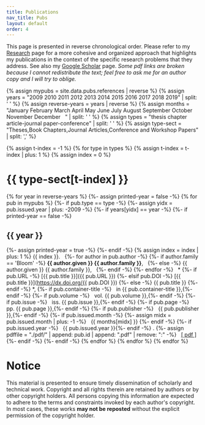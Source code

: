 ```yaml
---
title: Publications
nav_title: Pubs
layout: default
order: 4
---
```


This page is presented in reverse chronological order. 
Please refer to my [Research](./research.html) page for a more
cohesive and organized approach that highlights my publications in the context
of the specific research problems that they address.
See also my 
[Google Scholar](https://scholar.google.com/citations?user=8ZBnSl4AAAAJ)
page.
*Some pdf links are broken because I cannot redistribute the text; feel free
to ask me for an author copy and I will try to oblige.*



{% assign mypubs = site.data.pubs.references | reverse %}
{% assign years = "2009 2010 2011 2012 2013 2014 2015 2016 2017 2018 2019" | split: ' ' %}
{% assign reverse-years = years | reverse %}
{% assign months = "January February March April May June July August September October November December &nbsp; " | split: ' ' %}
{% assign types = "thesis chapter article-journal paper-conference" | split: ' ' %}
{% assign type-sect = "Theses,Book Chapters,Journal Articles,Conference and Workshop Papers" | split: ',' %}

{% assign t-index = -1 %}
{% for type in types %}
{% assign t-index = t-index | plus: 1 %}
{% assign index = 0 %}
# {{ type-sect[t-index] }}
{% for year in reverse-years %}
{%- assign printed-year = false -%}
{% for pub in mypubs %}
{%- if pub.type == type -%}
{%- assign yidx = pub.issued.year | plus: -2009 -%}
{%- if years[yidx] == year -%}
{%- if printed-year == false -%}
## {{ year }}
{%- assign printed-year = true -%}
{%- endif -%}
{% assign index = index | plus: 1 %}
{{ index }}. &nbsp; 
{%- for author in pub.author -%}
{%- if author.family == 'Bloom' -%}
**{{ author.given }} {{ author.family }}**, &nbsp;
{%- else -%}
{{ author.given }} {{ author.family }}, &nbsp;
{%- endif -%}
{%- endfor -%}
&nbsp; *
{%- if pub.URL -%} [{{ pub.title }}]({{ pub.URL }})
{%- elsif pub.DOI -%} [{{ pub.title }}](https://dx.doi.org/{{ pub.DOI }})
{%- else -%} {{ pub.title }}
{%- endif -%}
*,
{%- if pub.container-title -%} &nbsp; in {{ pub.container-title }},{%- endif -%}
{%- if pub.volume -%} &nbsp; vol. {{ pub.volume }},{%- endif -%}
{%- if pub.issue -%} &nbsp; iss. {{ pub.issue }},{%- endif -%}
{%- if pub.page -%} &nbsp; pp. {{ pub.page }},{%- endif -%}
{%- if pub.publisher -%} &nbsp; {{ pub.publisher }},{%- endif -%}
{%- if pub.issued.month -%}
{%- assign midx = pub.issued.month | plus: -1 -%}
&nbsp; {{ months[midx] }}
{%- endif -%}
{%- if pub.issued.year -%} &nbsp; {{ pub.issued.year }}{%- endif -%}
.
{%- assign pdffile = "./pdf/" | append: pub.id | append: ".pdf" | remove: ":" -%}
&nbsp; [&#91; pdf &#93;]({{pdffile}})
{%- endif -%}
{%- endif -%}
{% endfor %}
{% endfor %}
{% endfor %}


# Notice

This material is presented to ensure timely dissemination of scholarly and
technical work. Copyright and all rights therein are retained by authors or by
other copyright holders. All persons copying this information are expected to
adhere to the terms and constraints invoked by each author's copyright. In most
cases, these works **may not be reposted** without the explicit permission
of the copyright holder.

